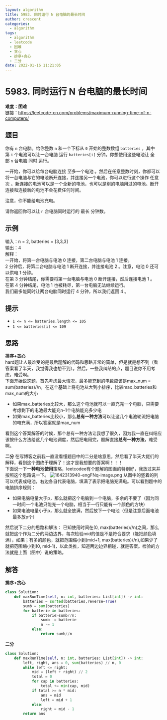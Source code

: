 ```yaml
---
layout: algorithm
title: 5983. 同时运行 N 台电脑的最长时间
author: crescent
categories:
  - algorithm
tags:
  - algorithm
  - leetcode
  - 困难
  - 贪心
  - 排序+贪心
  - 二分
date: 2022-01-16 11:21:05
---
```

# 5983. 同时运行 N 台电脑的最长时间
**难度：困难**  
链接：https://leetcode-cn.com/problems/maximum-running-time-of-n-computers/
## 题目
你有 `n` 台电脑。给你整数 `n` 和一个下标从 `0` 开始的整数数组 `batteries` ，其中第 `i` 个电池可以让一台电脑 运行 `batteries[i]` 分钟。你想使用这些电池让 全部 `n` 台电脑 同时 运行。

一开始，你可以给每台电脑连接 至多一个电池 。然后在任意整数时刻，你都可以将一台电脑与它的电池断开连接，并连接另一个电池，你可以进行这个操作 任意次 。新连接的电池可以是一个全新的电池，也可以是别的电脑用过的电池。断开连接和连接新的电池不会花费任何时间。

注意，你不能给电池充电。

请你返回你可以让 `n` 台电脑同时运行的 最长 分钟数。


## 示例
输入：n = 2, batteries = [3,3,3]  
输出：4  
解释：  
一开始，将第一台电脑与电池 0 连接，第二台电脑与电池 1 连接。  
2 分钟后，将第二台电脑与电池 1 断开连接，并连接电池 2 。注意，电池 0 还可以供电 1 分钟。  
在第 3 分钟结尾，你需要将第一台电脑与电池 0 断开连接，然后连接电池 1 。  
在第 4 分钟结尾，电池 1 也被耗尽，第一台电脑无法继续运行。  
我们最多能同时让两台电脑同时运行 4 分钟，所以我们返回 4 。

## 提示
+ `1 <= n <= batteries.length <= 105`
+ `1 <= batteries[i] <= 109`

## 思路
**排序+贪心**  
hard题让人最难受的是最后题解的代码和思路非常的简单，但是就是想不到（看答案看了半天，我觉得我也想不到）。然后，一些我纠结的点，题目说你不用考虑，难受啊。  
下面开始说这题，首先考虑最大情况，最多能充到的电数应该是max_num = sum(batteries)//n，在这个基础上将电池从大到小排序，比较max_batteries和max_num的大小  
+ 如果max_batteries比较大，那么这个电池就可以一直充完一个电脑，只需要考虑剩下的电池最大能充n-1个电脑能充多少电
+ 如果max_batteries比较小，那么**总有一种方法**可以让这几个电池轮流把电脑的电充满，所以答案就是max_num  

看到这个答案解答的时候，那个总有一种方法让我想了很久，因为我一直在纠结应该按什么方法给这几个电池调度，然后把电用完，题解直接**总有一种方法**，难受啊。  

**二分** 
在写博客之前我一直没看懂题目中的二分是啥意思，然后看了半天大佬们的解释，看到这个图终于理解了！这才是我想要的答案啊！！！  
下面说一下**一种电池使用**策略，leetcodee有个题解的图画的特别好，我放过来并按照这个思路说一下。
![1642313940-engFNq-image.png](https://s2.loli.net/2022/05/04/8uFSN1hO6n9ZIAX.png)
从图中的竖着的列可以代表成电池，右边各自代表电脑，填满了表示把电脑充满电。可以看到题中的电脑排序规则：
+ 如果电脑电量大于p，那么就把这个电脑到一个电脑，多余的不要了（因为同一时间一个电池只能充一个电脑，相当于一行只能有一个颜色的方块）
+ 如果电池电量小于p，那么就全放满，然后放下一个电池（但是注意后面电池最多放p个）

然后说下二分的思路和解法：
已知使用时间在(0, max(batteries)//n)之间，那么就把这个作为二分的两边边界，每次检验mid的值是不是符合要求（能把颜色填满），如果；有多的颜色，就把范围缩小到(mid+1, max(batteries)//n),如果少了就把范围缩小到(0, mid-1)，以此类推，知道两边边界相碰，就是答案。检验的方法就是上面（图中）说的策略。
 

## 解答
**排序+贪心**
``` python
class Solution:
    def maxRunTime(self, n: int, batteries: List[int]) -> int:
        batteries = sorted(batteries,reverse=True)
        sumb = sum(batteries)
        for batterie in batteries:
            if batterie>sumb//n:
                sumb -= batterie
                n -= 1
            else:
                return sumb//n
```
**二分**
``` python
class Solution:
    def maxRunTime(self, n: int, batteries: List[int]) -> int:
        left, right, ans = 0, sum(batteries) // n, 0
        while left <= right:
            mid = (left + right) // 2
            total = 0
            for cap in batteries:
                total += min(cap, mid)
            if total >= n * mid:
                ans = mid
                left = mid + 1
            else:
                right = mid - 1
        return ans
```